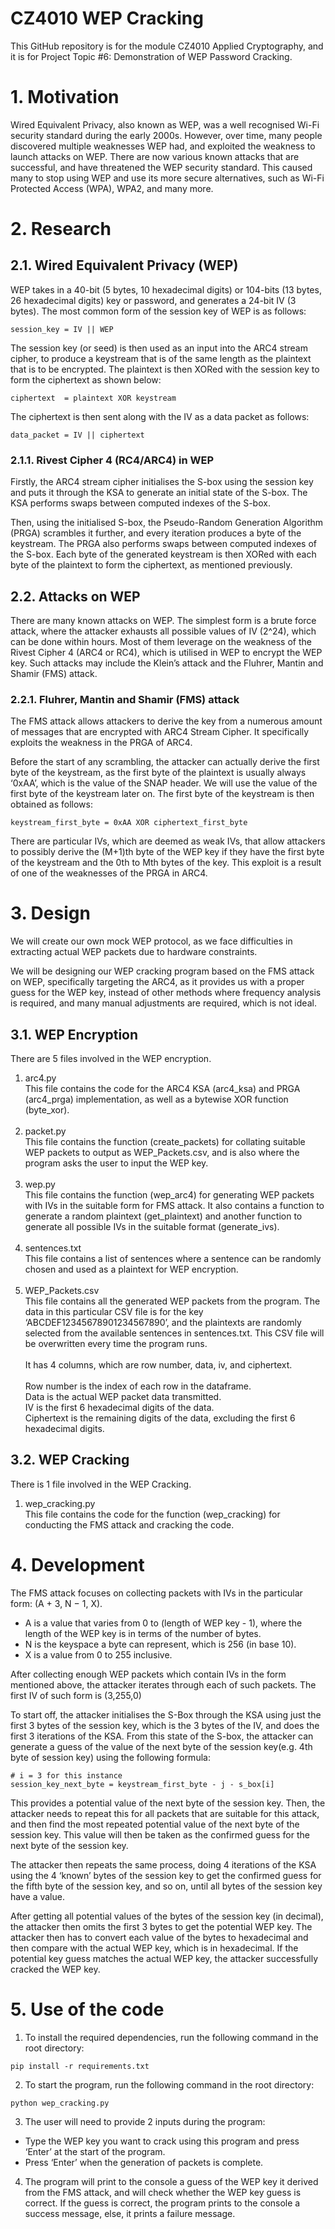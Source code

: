 # CZ4010 WEP Cracking
This GitHub repository is for the module CZ4010 Applied Cryptography, and it is for Project Topic #6: Demonstration of WEP Password Cracking.

# 1. Motivation
Wired Equivalent Privacy, also known as WEP, was a well recognised Wi-Fi security standard during the early 2000s. However, over time, many people discovered multiple weaknesses WEP had, and exploited the weakness to launch attacks on WEP. There are now various known attacks that are successful, and have threatened the WEP security standard. This caused many to stop using WEP and use its more secure alternatives, such as Wi-Fi Protected Access (WPA), WPA2, and many more.

# 2. Research
## 2.1. Wired Equivalent Privacy (WEP)
WEP takes in a 40-bit (5 bytes, 10 hexadecimal digits) or 104-bits (13 bytes, 26 hexadecimal digits) key or password, and generates a 24-bit IV (3 bytes). The most common form of the session key of WEP is as follows:
```
session_key = IV || WEP
```

The session key (or seed) is then used as an input into the ARC4 stream cipher, to produce a keystream that is of the same length as the plaintext that is to be encrypted. The plaintext is then XORed with the session key to form the ciphertext as shown below:
```
ciphertext  = plaintext XOR keystream
```

The ciphertext is then sent along with the IV as a data packet as follows:
```
data_packet = IV || ciphertext
```

### 2.1.1. Rivest Cipher 4 (RC4/ARC4) in WEP
Firstly, the ARC4 stream cipher initialises the S-box using the session key and puts it through the KSA to generate an initial state of the S-box. The KSA performs swaps between computed indexes of the S-box.

Then, using the initialised S-box, the Pseudo-Random Generation Algorithm (PRGA) scrambles it further, and every iteration produces a byte of the keystream. The PRGA also performs swaps between computed indexes of the S-box. Each byte of the generated keystream is then XORed with each byte of the plaintext to form the ciphertext, as mentioned previously.

## 2.2. Attacks on WEP
There are many known attacks on WEP. The simplest form is a brute force attack, where the attacker exhausts all possible values of IV (2^24), which can be done within hours. Most of them leverage on the weakness of the Rivest Cipher 4 (ARC4 or RC4), which is utilised in WEP to encrypt the WEP key. Such attacks may include the Klein’s attack and the Fluhrer, Mantin and Shamir (FMS) attack. 

### 2.2.1. Fluhrer, Mantin and Shamir (FMS) attack
The FMS attack allows attackers to derive the key from a numerous amount of messages that are encrypted with ARC4 Stream Cipher. It specifically exploits the weakness in the PRGA of ARC4.

Before the start of any scrambling, the attacker can actually derive the first byte of the keystream, as the first byte of the plaintext is usually always ‘0xAA’, which is the value of the SNAP header. We will use the value of the first byte of the keystream later on. The first byte of the keystream is then obtained as follows:
```
keystream_first_byte = 0xAA XOR ciphertext_first_byte
```

There are particular IVs, which are deemed as weak IVs, that allow attackers to possibly derive the (M+1)th byte of the WEP key if they have the first byte of the keystream and the 0th to Mth bytes of the key.  This exploit is a result of one of the weaknesses of the PRGA in ARC4.

# 3. Design
We will create our own mock WEP protocol, as we face difficulties in extracting actual WEP packets due to hardware constraints.

We will be designing our WEP cracking program based on the FMS attack on WEP, specifically targeting the ARC4, as it provides us with a proper guess for the WEP key, instead of other methods where frequency analysis is required, and many manual adjustments are required, which is not ideal.

## 3.1. WEP Encryption
There are 5 files involved in the WEP encryption.<br/>
1. arc4.py<br/>
This file contains the code for the ARC4 KSA (arc4_ksa) and PRGA (arc4_prga) implementation, as well as a bytewise XOR function (byte_xor).<br/><br/>
2. packet.py<br/>
This file contains the function (create_packets) for collating suitable WEP packets to output as WEP_Packets.csv, and is also where the program asks the user to input the WEP key.<br/><br/>
3. wep.py<br/>
This file contains the function (wep_arc4) for generating WEP packets with IVs in the suitable form for FMS attack. It also contains a function to generate a random plaintext (get_plaintext) and another function to generate all possible IVs in the suitable format (generate_ivs).<br/><br/>
4. sentences.txt<br/>
This file contains a list of sentences where a sentence can be randomly chosen and used as a plaintext for WEP encryption.<br/><br/>
5. WEP_Packets.csv<br/>
This file contains all the generated WEP packets from the program. The data in this particular CSV file is for the key ‘ABCDEF12345678901234567890’, and the plaintexts are randomly selected from the available sentences in sentences.txt. This CSV file will be overwritten every time the program runs.<br/><br/>
It has 4 columns, which are row number, data, iv, and ciphertext.<br/><br/>
Row number is the index of each row in the dataframe.<br/>
Data is the actual WEP packet data transmitted.<br/>
IV is the first 6 hexadecimal digits of the data.<br/>
Ciphertext is the remaining digits of the data, excluding the first 6 hexadecimal digits.<br/>

## 3.2. WEP Cracking
There is 1 file involved in the WEP Cracking.<br/>
1. wep_cracking.py<br/>
This file contains the code for the function (wep_cracking) for conducting the FMS attack and cracking the code.

# 4. Development
The FMS attack focuses on collecting packets with IVs in the particular form: (A + 3, N − 1, X).
- A is a value that varies from 0 to (length of WEP key - 1), where the length of the WEP key is in terms of the number of bytes.
- N is the keyspace a byte can represent, which is 256 (in base 10).
- X is a value from 0 to 255 inclusive.

After collecting enough WEP packets which contain IVs in the form mentioned above, the attacker iterates through each of such packets. The first IV of such form is (3,255,0)

To start off, the attacker initialises the S-Box through the KSA using just the first 3 bytes of the session key, which is the 3 bytes of the IV, and does the first 3 iterations of the KSA. From this state of the S-box, the attacker can generate a guess of the value of the next byte of the session key(e.g. 4th byte of session key) using the following formula:
```
# i = 3 for this instance
session_key_next_byte = keystream_first_byte - j - s_box[i]
```
This provides a potential value of the next byte of the session key. Then, the attacker needs to repeat this for all packets that are suitable for this attack, and then find the most repeated potential value of the next byte of the session key. This value will then be taken as the confirmed guess for the next byte of the session key.
 
The attacker then repeats the same process, doing 4 iterations of the KSA using the 4 ‘known’ bytes of the session key to get the confirmed guess for the fifth byte of the session key, and so on, until all bytes of the session key have a value.
 
After getting all potential values of the bytes of the session key (in decimal), the attacker then omits the first 3 bytes to get the potential WEP key. The attacker then has to convert each value of the bytes to hexadecimal and then compare with the actual WEP key, which is in hexadecimal. If the potential key guess matches the actual WEP key, the attacker successfully cracked the WEP key.

# 5. Use of the code
1. To install the required dependencies, run the following command in the root directory:
```
pip install -r requirements.txt
```
2. To start the program, run the following command in the root directory:
```
python wep_cracking.py
```
3. The user will need to provide 2 inputs during the program:
- Type the WEP key you want to crack using this program and press ‘Enter’ at the start of the program.
- Press ‘Enter’ when the generation of packets is complete.
4. The program will print to the console a guess of the WEP key it derived from the FMS attack, and will check whether the WEP key guess is correct. If the guess is correct, the program prints to the console a success message, else, it prints a failure message.
